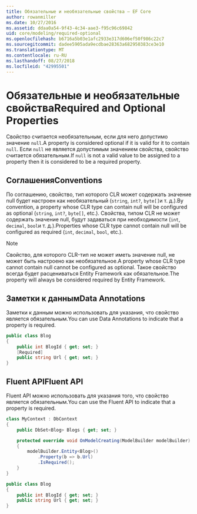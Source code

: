 ```yaml
---
title: Обязательные и необязательные свойства — EF Core
author: rowanmiller
ms.date: 10/27/2016
ms.assetid: ddaa0a54-9f43-4c34-aae3-f95c96c69842
uid: core/modeling/required-optional
ms.openlocfilehash: b6716a5b03e1afc2933e317d606ef50f986c22c7
ms.sourcegitcommit: dadee5905ada9ecdbae28363a682950383ce3e10
ms.translationtype: MT
ms.contentlocale: ru-RU
ms.lasthandoff: 08/27/2018
ms.locfileid: "42995501"
---
```

# <a name="required-and-optional-properties"></a><span data-ttu-id="ea69a-102">Обязательные и необязательные свойства</span><span class="sxs-lookup"><span data-stu-id="ea69a-102">Required and Optional Properties</span></span>

<span data-ttu-id="ea69a-103">Свойство считается необязательным, если для него допустимо значение `null`.</span><span class="sxs-lookup"><span data-stu-id="ea69a-103">A property is considered optional if it is valid for it to contain `null`.</span></span> <span data-ttu-id="ea69a-104">Если `null` не является допустимым значением свойства, свойство считается обязательным.</span><span class="sxs-lookup"><span data-stu-id="ea69a-104">If `null` is not a valid value to be assigned to a property then it is considered to be a required property.</span></span>

## <a name="conventions"></a><span data-ttu-id="ea69a-105">Соглашения</span><span class="sxs-lookup"><span data-stu-id="ea69a-105">Conventions</span></span>

<span data-ttu-id="ea69a-106">По соглашению, свойство, тип которого CLR может содержать значение null будет настроен как необязательный (`string`, `int?`, `byte[]`и т. д.).</span><span class="sxs-lookup"><span data-stu-id="ea69a-106">By convention, a property whose CLR type can contain null will be configured as optional (`string`, `int?`, `byte[]`, etc.).</span></span> <span data-ttu-id="ea69a-107">Свойства, типом CLR не может содержать значение null, будут задаваться при необходимости (`int`, `decimal`, `bool`и т. д.).</span><span class="sxs-lookup"><span data-stu-id="ea69a-107">Properties whose CLR type cannot contain null will be configured as required (`int`, `decimal`, `bool`, etc.).</span></span>

> [!NOTE]  
> <span data-ttu-id="ea69a-108">Свойство, для которого CLR-тип не может иметь значение null, не может быть настроено как необязательное.</span><span class="sxs-lookup"><span data-stu-id="ea69a-108">A property whose CLR type cannot contain null cannot be configured as optional.</span></span> <span data-ttu-id="ea69a-109">Такое свойство всегда будет расцениваться Entity Framework как обязательное.</span><span class="sxs-lookup"><span data-stu-id="ea69a-109">The property will always be considered required by Entity Framework.</span></span>

## <a name="data-annotations"></a><span data-ttu-id="ea69a-110">Заметки к данным</span><span class="sxs-lookup"><span data-stu-id="ea69a-110">Data Annotations</span></span>

<span data-ttu-id="ea69a-111">Заметки к данным можно использовать для указания, что свойство является обязательным.</span><span class="sxs-lookup"><span data-stu-id="ea69a-111">You can use Data Annotations to indicate that a property is required.</span></span>

<!-- [!code-csharp[Main](samples/core/Modeling/DataAnnotations/Samples/Required.cs?highlight=4)] -->
``` csharp
public class Blog
{
    public int BlogId { get; set; }
    [Required]
    public string Url { get; set; }
}
```

## <a name="fluent-api"></a><span data-ttu-id="ea69a-112">Fluent API</span><span class="sxs-lookup"><span data-stu-id="ea69a-112">Fluent API</span></span>

<span data-ttu-id="ea69a-113">Fluent API можно использовать для указания того, что свойство является обязательным.</span><span class="sxs-lookup"><span data-stu-id="ea69a-113">You can use the Fluent API to indicate that a property is required.</span></span>

<!-- [!code-csharp[Main](samples/core/Modeling/FluentAPI/Samples/Required.cs?highlight=7,8,9)] -->
``` csharp
class MyContext : DbContext
{
    public DbSet<Blog> Blogs { get; set; }

    protected override void OnModelCreating(ModelBuilder modelBuilder)
    {
        modelBuilder.Entity<Blog>()
            .Property(b => b.Url)
            .IsRequired();
    }
}

public class Blog
{
    public int BlogId { get; set; }
    public string Url { get; set; }
}
```
